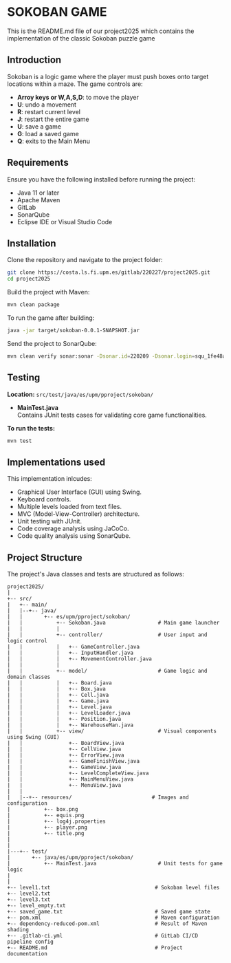 # SOKOBAN GAME

This is the README.md file of our project2025 which contains the implementation of the classic Sokoban puzzle game 

## Introduction

Sokoban is a logic game where the player must push boxes onto target locations within a maze. 
The game controls are: 
- **Arroy keys or W,A,S,D**: to move the player
- **U**:  undo a movement
- **R**: restart current level
- **J**: restart the entire game 
- **U**: save a game
- **G**: load a saved game
- **Q**: exits to the Main Menu 

## Requirements

Ensure you have the following installed before running the project:
- Java 11 or later
- Apache Maven
- GitLab
- SonarQube
- Eclipse IDE or Visual Studio Code

## Installation

Clone the repository and navigate to the project folder:

```sh
git clone https://costa.ls.fi.upm.es/gitlab/220227/project2025.git 
cd project2025
```

Build the project with Maven:

```sh
mvn clean package
```

To run the game after building:

```sh
java -jar target/sokoban-0.0.1-SNAPSHOT.jar
```

Send the project to SonarQube: 

```sh
mvn clean verify sonar:sonar -Dsonar.id=220209 -Dsonar.login=squ_1fe48ae2574d675d716cb499271956fd2220972c
```

## Testing

**Location:** `src/test/java/es/upm/pproject/sokoban/`

- **MainTest.java**  
  Contains JUnit tests cases for validating core game functionalities.

**To run the tests:** 

```sh
mvn test 
```

## Implementations used

This implementation inlcudes: 
- Graphical User Interface (GUI) using Swing.
- Keyboard controls.
- Multiple levels loaded from text files.
- MVC (Model-View-Controller) architecture.
- Unit testing with JUnit.
- Code coverage analysis using JaCoCo.
- Code quality analysis using SonarQube.


## Project Structure

The project's Java classes and tests are structured as follows:

```
project2025/
|
+-- src/
|   +-- main/
|   |--+-- java/
|   |       +-- es/upm/pproject/sokoban/
|   |           +-- Sokoban.java                 # Main game launcher
|   |           |
|   |           +-- controller/                  # User input and logic control
|   |           |   +-- GameController.java
|   |           |   +-- InputHandler.java
|   |           |   +-- MovementController.java
|   |           |
|   |           +-- model/                       # Game logic and domain classes
|   |           |   +-- Board.java
|   |           |   +-- Box.java
|   |           |   +-- Cell.java
|   |           |   +-- Game.java
|   |           |   +-- Level.java
|   |           |   +-- LevelLoader.java
|   |           |   +-- Position.java
|   |           |   +-- WarehouseMan.java
|   |           +-- view/                        # Visual components using Swing (GUI) 
|   |               +-- BoardView.java
|   |               +-- CellView.java
|   |               +-- ErrorView.java
|   |               +-- GameFinishView.java
|   |               +-- GameView.java
|   |               +-- LevelCompleteView.java
|   |               +-- MainMenuView.java
|   |               +-- MenuView.java
|   |    
|   |--+-- resources/                          # Images and configuration
|           +-- box.png
|           +-- equis.png
|           +-- log4j.properties
|           +-- player.png
|           +-- title.png
|
|
|---+-- test/
|       +-- java/es/upm/pproject/sokoban/
|           +-- MainTest.java                    # Unit tests for game logic
|
|
+-- level1.txt                                  # Sokoban level files
+-- level2.txt
+-- level3.txt
+-- level_empty.txt
+-- saved_game.txt                              # Saved game state
+-- pom.xml                                     # Maven configuration
+-- dependency-reduced-pom.xml                  # Result of Maven shading
+-- .gitlab-ci.yml                              # GitLab CI/CD pipeline config
+-- README.md                                   # Project documentation
```



